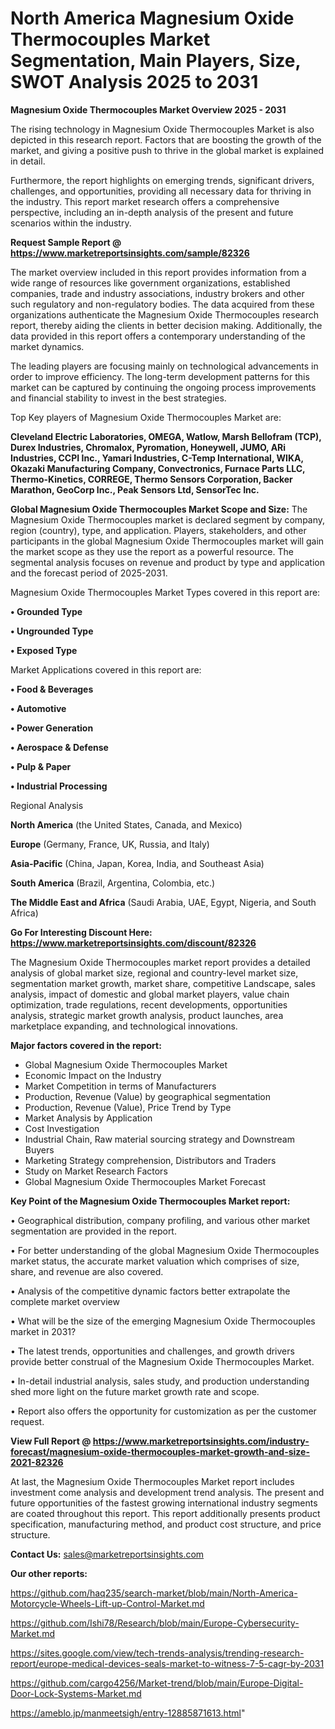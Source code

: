 # North America Magnesium Oxide Thermocouples Market Segmentation, Main Players, Size, SWOT Analysis 2025 to 2031

<Strong> Magnesium Oxide Thermocouples Market Overview 2025 - 2031</strong>

The rising technology in Magnesium Oxide Thermocouples Market is also depicted in this research report. Factors that are boosting the growth of the market, and giving a positive push to thrive in the global market is explained in detail.

Furthermore, the report highlights on emerging trends, significant drivers, challenges, and opportunities, providing all necessary data for thriving in the industry. This report market research offers a comprehensive perspective, including an in-depth analysis of the present and future scenarios within the industry.

<strong>Request Sample Report @ <a href=https://www.marketreportsinsights.com/sample/82326>https://www.marketreportsinsights.com/sample/82326</a></strong>

The market overview included in this report provides information from a wide range of resources like government organizations, established companies, trade and industry associations, industry brokers and other such regulatory and non-regulatory bodies. The data acquired from these organizations authenticate the Magnesium Oxide Thermocouples research report, thereby aiding the clients in better decision making. Additionally, the data provided in this report offers a contemporary understanding of the market dynamics.

The leading players are focusing mainly on technological advancements in order to improve efficiency. The long-term development patterns for this market can be captured by continuing the ongoing process improvements and financial stability to invest in the best strategies.

Top Key players of Magnesium Oxide Thermocouples Market are:

<strong>Cleveland Electric Laboratories, OMEGA, Watlow, Marsh Bellofram (TCP), Durex Industries, Chromalox, Pyromation, Honeywell, JUMO, ARi Industries, CCPI Inc., Yamari Industries, C-Temp International, WIKA, Okazaki Manufacturing Company, Convectronics, Furnace Parts LLC, Thermo-Kinetics, CORREGE, Thermo Sensors Corporation, Backer Marathon, GeoCorp Inc., Peak Sensors Ltd, SensorTec Inc.</strong>

<strong><b>Global Magnesium Oxide Thermocouples Market Scope and Size:</b></strong>
The Magnesium Oxide Thermocouples market is declared segment by company, region (country), type, and application. Players, stakeholders, and other participants in the global Magnesium Oxide Thermocouples market will gain the market scope as they use the report as a powerful resource. The segmental analysis focuses on revenue and product by type and application and the forecast period of 2025-2031.

Magnesium Oxide Thermocouples Market Types covered in this report are:

<strong>• Grounded Type

• Ungrounded Type

• Exposed Type</strong>

Market Applications covered in this report are:

<strong>• Food & Beverages

• Automotive

• Power Generation

• Aerospace & Defense

• Pulp & Paper

• Industrial Processing</strong> 

Regional Analysis

<strong>North America</strong> (the United States, Canada, and Mexico)

<strong>Europe</strong> (Germany, France, UK, Russia, and Italy)

<strong>Asia-Pacific</strong> (China, Japan, Korea, India, and Southeast Asia)

<strong>South America</strong> (Brazil, Argentina, Colombia, etc.)

<strong>The Middle East and Africa</strong> (Saudi Arabia, UAE, Egypt, Nigeria, and South Africa)

<strong>Go For Interesting Discount Here: <a href=https://www.marketreportsinsights.com/discount/82326>https://www.marketreportsinsights.com/discount/82326</a></strong>

The Magnesium Oxide Thermocouples market report provides a detailed analysis of global market size, regional and country-level market size, segmentation market growth, market share, competitive Landscape, sales analysis, impact of domestic and global market players, value chain optimization, trade regulations, recent developments, opportunities analysis, strategic market growth analysis, product launches, area marketplace expanding, and technological innovations.

<strong><b>Major factors covered in the report:</b></strong>
<ul>
  <li>Global Magnesium Oxide Thermocouples Market </li>
  <li>Economic Impact on the Industry</li>
  <li>Market Competition in terms of Manufacturers</li>
  <li>Production, Revenue (Value) by geographical segmentation</li>
  <li>Production, Revenue (Value), Price Trend by Type</li>
  <li>Market Analysis by Application</li>
  <li>Cost Investigation</li>
  <li>Industrial Chain, Raw material sourcing strategy and Downstream Buyers</li>
  <li>Marketing Strategy comprehension, Distributors and Traders</li>
  <li>Study on Market Research Factors</li>
  <li>Global Magnesium Oxide Thermocouples Market Forecast</li>
</ul>

<strong><b>Key Point of the Magnesium Oxide Thermocouples Market report:</b></strong>

• Geographical distribution, company profiling, and various other market segmentation are provided in the report.

• For better understanding of the global Magnesium Oxide Thermocouples market status, the accurate market valuation which comprises of size, share, and revenue are also covered.

• Analysis of the competitive dynamic factors better extrapolate the complete market overview

• What will be the size of the emerging Magnesium Oxide Thermocouples market in 2031?

• The latest trends, opportunities and challenges, and growth drivers provide better construal of the Magnesium Oxide Thermocouples Market.

• In-detail industrial analysis, sales study, and production understanding shed more light on the future market growth rate and scope.

• Report also offers the opportunity for customization as per the customer request.

<strong><b>View Full Report @ <a href=https://www.marketreportsinsights.com/industry-forecast/magnesium-oxide-thermocouples-market-growth-and-size-2021-82326>https://www.marketreportsinsights.com/industry-forecast/magnesium-oxide-thermocouples-market-growth-and-size-2021-82326</a></b></strong>


At last, the Magnesium Oxide Thermocouples Market report includes investment come analysis and development trend analysis. The present and future opportunities of the fastest growing international industry segments are coated throughout this report. This report additionally presents product specification, manufacturing method, and product cost structure, and price structure.

<strong>Contact Us:</strong>
sales@marketreportsinsights.com

<strong>Our other reports:</strong>

<a href=https://github.com/haq235/search-market/blob/main/North-America-Motorcycle-Wheels-Lift-up-Control-Market.md>https://github.com/haq235/search-market/blob/main/North-America-Motorcycle-Wheels-Lift-up-Control-Market.md</a>

<a href=https://github.com/Ishi78/Research/blob/main/Europe-Cybersecurity-Market.md>https://github.com/Ishi78/Research/blob/main/Europe-Cybersecurity-Market.md</a>

<a href=https://sites.google.com/view/tech-trends-analysis/trending-research-report/europe-medical-devices-seals-market-to-witness-7-5-cagr-by-2031>https://sites.google.com/view/tech-trends-analysis/trending-research-report/europe-medical-devices-seals-market-to-witness-7-5-cagr-by-2031</a>

<a href=https://github.com/cargo4256/Market-trend/blob/main/Europe-Digital-Door-Lock-Systems-Market.md>https://github.com/cargo4256/Market-trend/blob/main/Europe-Digital-Door-Lock-Systems-Market.md</a>

<a href=https://ameblo.jp/manmeetsigh/entry-12885871613.html>https://ameblo.jp/manmeetsigh/entry-12885871613.html</a>"
